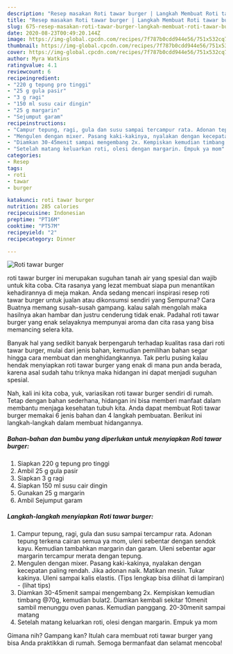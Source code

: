 ```yaml
---
description: "Resep masakan Roti tawar burger | Langkah Membuat Roti tawar burger Yang Enak Dan Lezat"
title: "Resep masakan Roti tawar burger | Langkah Membuat Roti tawar burger Yang Enak Dan Lezat"
slug: 675-resep-masakan-roti-tawar-burger-langkah-membuat-roti-tawar-burger-yang-enak-dan-lezat
date: 2020-08-23T00:49:20.144Z
image: https://img-global.cpcdn.com/recipes/7f787b0cdd944e56/751x532cq70/roti-tawar-burger-foto-resep-utama.jpg
thumbnail: https://img-global.cpcdn.com/recipes/7f787b0cdd944e56/751x532cq70/roti-tawar-burger-foto-resep-utama.jpg
cover: https://img-global.cpcdn.com/recipes/7f787b0cdd944e56/751x532cq70/roti-tawar-burger-foto-resep-utama.jpg
author: Myra Watkins
ratingvalue: 4.1
reviewcount: 6
recipeingredient:
- "220 g tepung pro tinggi"
- "25 g gula pasir"
- "3 g ragi"
- "150 ml susu cair dingin"
- "25 g margarin"
- "Sejumput garam"
recipeinstructions:
- "Campur tepung, ragi, gula dan susu sampai tercampur rata. Adonan tepung terkena cairan semua ya mom, uleni sebentar dengan sendok kayu. Kemudian tambahkan margarin dan garam. Uleni sebentar agar margarin tercampur merata dengan tepung."
- "Mengulen dengan mixer. Pasang kaki-kakinya, nyalakan dengan kecepatan paling rendah. Jika adonan naik. Matikan mesin. Tukar kakinya. Uleni sampai kalis elastis. (Tips lengkap bisa dilihat di lampiran)           (lihat tips)"
- "Diamkan 30-45menit sampai mengembang 2x. Kempiskan kemudian timbang @70g, kemudian bulat2. Diamkan kembali sekitar 10menit sambil menunggu oven panas. Kemudian panggang. 20-30menit sampai matang"
- "Setelah matang keluarkan roti, olesi dengan margarin. Empuk ya mom"
categories:
- Resep
tags:
- roti
- tawar
- burger

katakunci: roti tawar burger 
nutrition: 285 calories
recipecuisine: Indonesian
preptime: "PT16M"
cooktime: "PT57M"
recipeyield: "2"
recipecategory: Dinner

---
```



![Roti tawar burger](https://img-global.cpcdn.com/recipes/7f787b0cdd944e56/751x532cq70/roti-tawar-burger-foto-resep-utama.jpg)


roti tawar burger ini merupakan suguhan tanah air yang spesial dan wajib untuk kita coba. Cita rasanya yang lezat membuat siapa pun menantikan kehadirannya di meja makan.
Anda sedang mencari inspirasi resep roti tawar burger untuk jualan atau dikonsumsi sendiri yang Sempurna? Cara Buatnya memang susah-susah gampang. kalau salah mengolah maka hasilnya akan hambar dan justru cenderung tidak enak. Padahal roti tawar burger yang enak selayaknya mempunyai aroma dan cita rasa yang bisa memancing selera kita.



Banyak hal yang sedikit banyak berpengaruh terhadap kualitas rasa dari roti tawar burger, mulai dari jenis bahan, kemudian pemilihan bahan segar hingga cara membuat dan menghidangkannya. Tak perlu pusing kalau hendak menyiapkan roti tawar burger yang enak di mana pun anda berada, karena asal sudah tahu triknya maka hidangan ini dapat menjadi suguhan spesial.


Nah, kali ini kita coba, yuk, variasikan roti tawar burger sendiri di rumah. Tetap dengan bahan sederhana, hidangan ini bisa memberi manfaat dalam membantu menjaga kesehatan tubuh kita. Anda dapat membuat Roti tawar burger memakai 6 jenis bahan dan 4 langkah pembuatan. Berikut ini langkah-langkah dalam membuat hidangannya.

<!--inarticleads1-->

##### Bahan-bahan dan bumbu yang diperlukan untuk menyiapkan Roti tawar burger:

1. Siapkan 220 g tepung pro tinggi
1. Ambil 25 g gula pasir
1. Siapkan 3 g ragi
1. Siapkan 150 ml susu cair dingin
1. Gunakan 25 g margarin
1. Ambil Sejumput garam




<!--inarticleads2-->

##### Langkah-langkah menyiapkan Roti tawar burger:

1. Campur tepung, ragi, gula dan susu sampai tercampur rata. Adonan tepung terkena cairan semua ya mom, uleni sebentar dengan sendok kayu. Kemudian tambahkan margarin dan garam. Uleni sebentar agar margarin tercampur merata dengan tepung.
1. Mengulen dengan mixer. Pasang kaki-kakinya, nyalakan dengan kecepatan paling rendah. Jika adonan naik. Matikan mesin. Tukar kakinya. Uleni sampai kalis elastis. (Tips lengkap bisa dilihat di lampiran) -           (lihat tips)
1. Diamkan 30-45menit sampai mengembang 2x. Kempiskan kemudian timbang @70g, kemudian bulat2. Diamkan kembali sekitar 10menit sambil menunggu oven panas. Kemudian panggang. 20-30menit sampai matang
1. Setelah matang keluarkan roti, olesi dengan margarin. Empuk ya mom




Gimana nih? Gampang kan? Itulah cara membuat roti tawar burger yang bisa Anda praktikkan di rumah. Semoga bermanfaat dan selamat mencoba!
